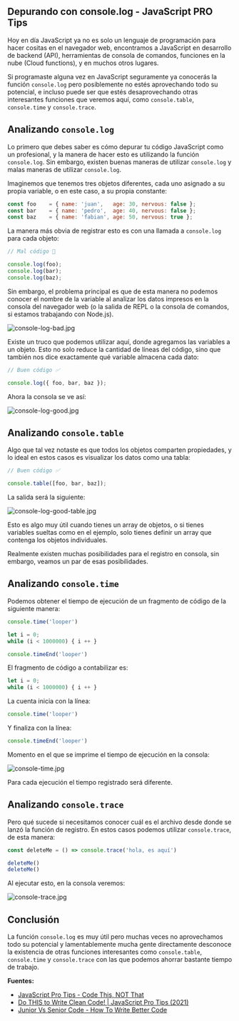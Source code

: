 ## Depurando con console.log - JavaScript PRO Tips

Hoy en día JavaScript ya no es solo un lenguaje de programación para hacer cositas en el navegador web, encontramos a JavaScript en desarrollo de backend (API), herramientas de consola de comandos, funciones en la nube (Cloud functions), y en muchos otros lugares.

Si programaste alguna vez en JavaScript seguramente ya conocerás la función `console.log` pero posiblemente no estés aprovechando todo su potencial, e incluso puede ser que estés desaprovechando otras interesantes funciones que veremos aquí, como `console.table`, `console.time` y `console.trace`.

## Analizando `console.log`

Lo primero que debes saber es cómo depurar tu código JavaScript como un profesional, y la manera de hacer esto es utilizando la función `console.log`. Sin embargo, existen buenas maneras de utilizar `console.log` y malas maneras de utilizar `console.log`. 

Imaginemos que tenemos tres objetos diferentes, cada uno asignado a su propia variable, o en este caso, a su propia constante:

```javascript
const foo    = { name: 'juan',   age: 30, nervous: false };
const bar    = { name: 'pedro',  age: 40, nervous: false };
const baz    = { name: 'fabian', age: 50, nervous: true };
``` 

La manera más obvia de registrar esto es con una llamada a `console.log` para cada objeto:

```javascript
// Mal código 💩

console.log(foo);
console.log(bar);
console.log(baz);
``` 

Sin embargo, el problema principal es que de esta manera no podemos conocer el nombre de la variable al analizar los datos impresos en la consola del navegador web (o la salida de REPL o la consola de comandos, si estamos trabajando con Node.js).

![console-log-bad.jpg](https://cdn.hashnode.com/res/hashnode/image/upload/v1639696665149/1BmgW50Kx.jpeg)

Existe un truco que podemos utilizar aquí, donde agregamos las variables a un objeto. Esto no solo reduce la cantidad de líneas del código, sino que también nos dice exactamente qué variable almacena cada dato:

```javascript
// Buen código ✅

console.log({ foo, bar, baz });
``` 

Ahora la consola se ve así:

![console-log-good.jpg](https://cdn.hashnode.com/res/hashnode/image/upload/v1639696693152/y85kqlkTl.jpeg)

## Analizando `console.table`

Algo que tal vez notaste es que todos los objetos comparten propiedades, y lo ideal en estos casos es visualizar los datos como una tabla:

```javascript
// Buen código ✅

console.table([foo, bar, baz]);
``` 

La salida será la siguiente:

![console-log-good-table.jpg](https://cdn.hashnode.com/res/hashnode/image/upload/v1639700059073/uIQoxC58r.jpeg)

Esto es algo muy útil cuando tienes un array de objetos, o si tienes variables sueltas como en el ejemplo, solo tienes definir un array que contenga los objetos individuales.

Realmente existen muchas posibilidades para el registro en consola, sin embargo, veamos un par de esas posibilidades.

## Analizando `console.time`

Podemos obtener el tiempo de ejecución de un fragmento de código de la siguiente manera:

```javascript
console.time('looper')

let i = 0;
while (i < 1000000) { i ++ }

console.timeEnd('looper')
``` 

El fragmento de código a contabilizar es:

```javascript
let i = 0;
while (i < 1000000) { i ++ }
``` 

La cuenta inicia con la línea:

```javascript
console.time('looper')
```

Y finaliza con la línea:

```javascript
console.timeEnd('looper')
```

Momento en el que se imprime el tiempo de ejecución en la consola:

![console-time.jpg](https://cdn.hashnode.com/res/hashnode/image/upload/v1639701086273/r0pkRzUkk.jpeg)

Para cada ejecución el tiempo registrado será diferente.

## Analizando `console.trace`

Pero qué sucede si necesitamos conocer cuál es el archivo desde donde se lanzó la función de registro. En estos casos podemos utilizar `console.trace`, de esta manera:

```javascript
const deleteMe = () => console.trace('hola, es aquí')

deleteMe()
deleteMe()
```

Al ejecutar esto, en la consola veremos:

![console-trace.jpg](https://cdn.hashnode.com/res/hashnode/image/upload/v1639701456983/eCPHz6Afx.jpeg)

## Conclusión

La función `console.log` es muy útil pero muchas veces no aprovechamos todo su potencial y lamentablemente mucha gente directamente desconoce la existencia de otras funciones interesantes como `console.table`, `console.time` y `console.trace` con las que podemos ahorrar bastante tiempo de trabajo.

**Fuentes:**
- [JavaScript Pro Tips - Code This, NOT That](https://www.youtube.com/watch?v=Mus_vwhTCq0)
- [Do THIS to Write Clean Code! | JavaScript Pro Tips (2021)](https://www.youtube.com/watch?v=ZI3q-_vjSZE)
- [Junior Vs Senior Code - How To Write Better Code](https://www.youtube.com/watch?v=g2nMKzhkvxw)

